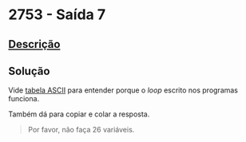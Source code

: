 # 2753 - Saída 7

## [Descrição](https://www.beecrowd.com.br/judge/pt/problems/view/2753)

## Solução

Vide [tabela ASCII](../../../base-teorica/strings/ascii/README.md) para entender porque o _loop_ escrito nos programas funciona.

Também dá para copiar e colar a resposta.

> Por favor, não faça $26$ variáveis.